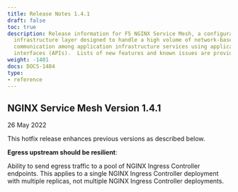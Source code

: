 ```yaml
---
title: Release Notes 1.4.1
draft: false
toc: true
description: Release information for F5 NGINX Service Mesh, a configurable, low‑latency
  infrastructure layer designed to handle a high volume of network‑based interprocess
  communication among application infrastructure services using application programming
  interfaces (APIs).  Lists of new features and known issues are provided.
weight: -1401
docs: DOCS-1484
type:
- reference
---
```


## NGINX Service Mesh Version 1.4.1

26 May 2022

This hotfix release enhances previous versions as described below.

**Egress upstream should be resilient**:

Ability to send egress traffic to a pool of NGINX Ingress Controller endpoints. This applies to a single NGINX Ingress Controller deployment with multiple replicas, not multiple NGINX Ingress Controller deployments.
